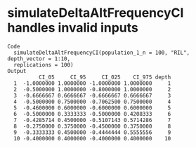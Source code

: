 # simulateDeltaAltFrequencyCI handles invalid inputs

    Code
      simulateDeltaAltFrequencyCI(population_1_n = 100, "RIL", depth_vector = 1:10,
      replications = 100)
    Output
              CI_05     CI_95     CI_025    CI_975 depth
      1  -1.0000000 1.0000000 -1.0000000 1.0000000     1
      2  -0.5000000 1.0000000 -0.8000000 1.0000000     2
      3  -0.6666667 0.6666667 -0.6666667 0.6666667     3
      4  -0.5000000 0.7500000 -0.7062500 0.7500000     4
      5  -0.4600000 0.6000000 -0.6000000 0.6000000     5
      6  -0.5000000 0.3333333 -0.5000000 0.4208333     6
      7  -0.4285714 0.4500000 -0.5107143 0.5714286     7
      8  -0.2750000 0.3750000 -0.4500000 0.3750000     8
      9  -0.3333333 0.4500000 -0.4444444 0.5555556     9
      10 -0.4000000 0.4000000 -0.4000000 0.4000000    10

